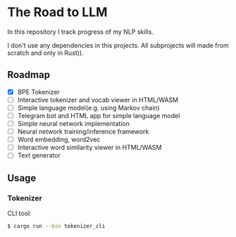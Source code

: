 # The Road to LLM 

In this repository I track progress of my NLP skills.

I don't use any dependencies in this projects. 
All subprojects will made from scratch and only in Rust)).

## Roadmap
- [x] BPE Tokenizer
- [ ] Interactive tokenizer and vocab viewer in HTML/WASM
- [ ] Simple language model(e.g. using Markov chain)
- [ ] Telegram bot and HTML app for simple language model
- [ ] Simple neural network implementation
- [ ] Neural network training/inference framework
- [ ] Word embedding, word2vec
- [ ] Interactive word similarity viewer in HTML/WASM
- [ ] Text generator

## Usage

### Tokenizer

CLI tool:
```bash
$ cargo run --bin tokenizer_cli
```
